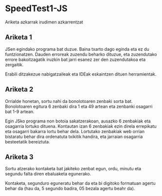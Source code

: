 # SpeedTest1-JS
Ariketa azkarrak irudimen azkarrentzat

## Ariketa 1
JSen egindako programa bat duzue. Baina txarto dago eginda eta ez du funtzionatzen. Dauden erroreak zuzendu beharko dituzue, eta zuzendutako errore bakoitzagatik iruzkin bat jarri esanez zer den zuzendutakoa eta zergaitik.

Erabili ditzakezue nabigatzaileak eta IDEak eskaintzen dituen herramientak.

## Ariketa 2
Orrialde honetan, sortu nahi da bonolotoaren zenbaki sorta bat. Bonolotoaren egitura 6 zenbaki dira 1 eta 49 artean eta zenbanki osagarri bat 1-9 artean.

Egin JSko programa non botoia sakatzerakoan, ausazko 6 zenbakiak eta osagarria lortuko dituena. Kontautan izan 6 zenbakiak ezin direla errepikatu eta osagarri bakarra lortu behar dela.
Lortutako zenbakiak web orrian bistaratu behar dira ordenatuta txikitik handira, eta jarraian osagarria besteetatik bereiztuta.

## Ariketa 3
Sortu atzerako kontaketa bat jakiteko zenbat egun, ordu, minutu eta segundu falta diren ebaluaketa egunerako.

Kontaketa, segunduro eguneratu behar da eta bi digitoko formatuan agertu behar da (hau da, 5 segundo badira, 05 bezala agertu beahr da).
